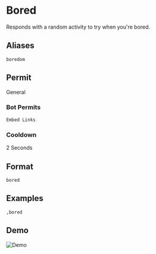 # Bored
Responds with a random activity to try when you're bored.

## Aliases
`boredom`
## Permit
General
### Bot Permits
`Embed Links`
### Cooldown
2 Seconds
## Format
`bored`
## Examples
`,bored`
## Demo 
![Demo](https://i.imgur.com/4AnGaLP.gif)
